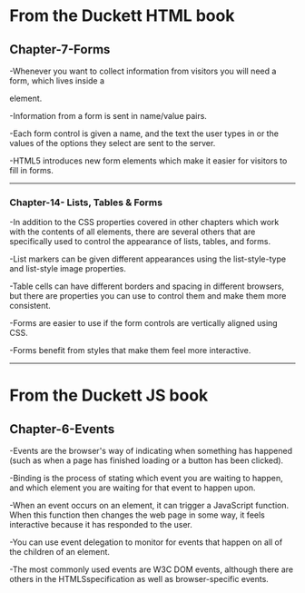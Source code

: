 # **From the Duckett HTML book**


## **Chapter-7-Forms**

-Whenever you want to collect information from
 visitors you will need a form, which lives inside a
 <form> element.

-Information from a form is sent in name/value pairs.

-Each form control is given a name, and the text the
 user types in or the values of the options they select
 are sent to the server.

-HTML5 introduces new form elements which make it
 easier for visitors to fill in forms.

_____________________________________________________________


### **Chapter-14- Lists, Tables & Forms**

-In addition to the CSS properties covered in other
 chapters which work with the contents of all elements,
 there are several others that are specifically used to
 control the appearance of lists, tables, and forms.

-List markers can be given different appearances
 using the list-style-type and list-style image
 properties.

-Table cells can have different borders and spacing in
 different browsers, but there are properties you can
 use to control them and make them more consistent.

-Forms are easier to use if the form controls are
 vertically aligned using CSS.

-Forms benefit from styles that make them feel more
 interactive.


_____________________________________________________________

# **From the Duckett JS book**


## **Chapter-6-Events**

-Events are the browser's way of indicating when
 something has happened (such as when a page has
 finished loading or a button has been clicked).

-Binding is the process of stating which event you are
 waiting to happen, and which element you are waiting
 for that event to happen upon.

-When an event occurs on an element, it can trigger a
 JavaScript function. When this function then changes
 the web page in some way, it feels interactive because
 it has responded to the user.

-You can use event delegation to monitor for events
 that happen on all of the children of an element.

-The most commonly used events are W3C DOM events, although 
 there are others in the HTMLSspecification as well as 
 browser-specific events.